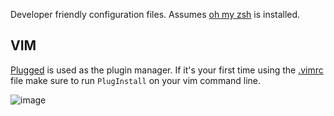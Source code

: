 Developer friendly configuration files. Assumes [oh my zsh](https://ohmyz.sh/) is installed.

## VIM

[Plugged](https://github.com/junegunn/vim-plug) is used as the plugin manager.
If it's your first time using the [.vimrc](.vimrc) file make sure to run `PlugInstall`
on your vim command line.

![image](https://user-images.githubusercontent.com/18598/223155149-d478135a-9710-4f28-9247-d1ea5f833b48.png)
